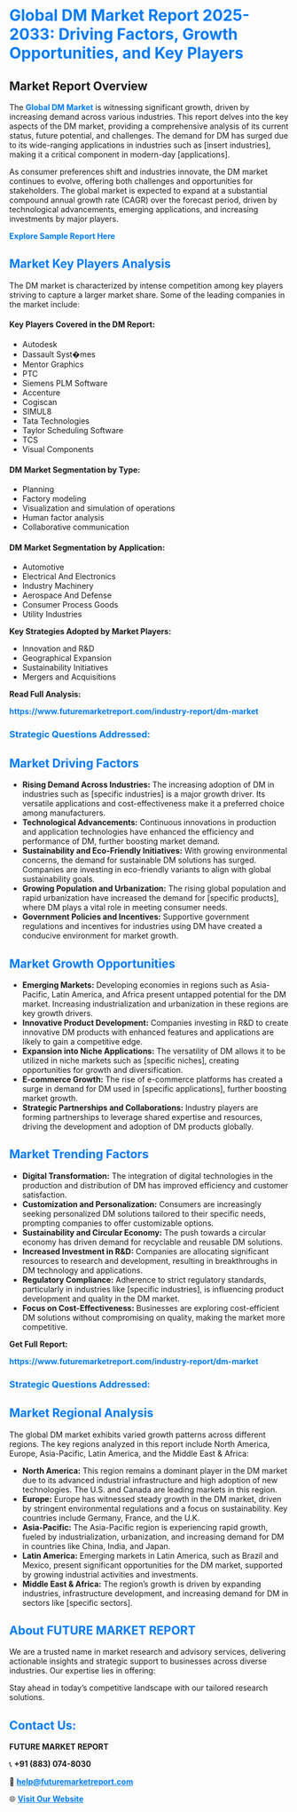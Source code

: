 <h1 style="color: #007BFF;">Global DM Market Report 2025-2033: Driving Factors, Growth Opportunities, and Key Players</h1>

<section id="overview">
<h2>Market Report Overview</h2>
<p>The <a href="https://www.futuremarketreport.com/industry-report/dm-market" style="color: #007BFF; text-decoration: none;"><strong>Global DM Market</strong></a> is witnessing significant growth, driven by increasing demand across various industries. This report delves into the key aspects of the DM market, providing a comprehensive analysis of its current status, future potential, and challenges. The demand for DM has surged due to its wide-ranging applications in industries such as [insert industries], making it a critical component in modern-day [applications].</p>
<p>As consumer preferences shift and industries innovate, the DM market continues to evolve, offering both challenges and opportunities for stakeholders. The global market is expected to expand at a substantial compound annual growth rate (CAGR) over the forecast period, driven by technological advancements, emerging applications, and increasing investments by major players.</p>
</section>

<section id="overview">
<p><a href="https://www.futuremarketreport.com/request-sample/reportId=56812" style="color: #007BFF; text-decoration: none;"><strong>Explore Sample Report Here</strong></a></p>
</section>

<section id="key-players">
<h2 style="color: #007BFF;">Market Key Players Analysis</h2>
<p>The DM market is characterized by intense competition among key players striving to capture a larger market share. Some of the leading companies in the market include:</p>
<h4>Key Players Covered in the DM Report:</h4>
<ul><li>Autodesk</li><li>Dassault Syst�mes</li><li>Mentor Graphics</li><li>PTC</li><li>Siemens PLM Software</li><li>Accenture</li><li>Cogiscan</li><li>SIMUL8</li><li>Tata Technologies</li><li>Taylor Scheduling Software</li><li>TCS</li><li>Visual Components</li></ul>
<h4>DM Market Segmentation by Type:</h4>
<ul><li>Planning</li><li>Factory modeling</li><li>Visualization and simulation of operations</li><li>Human factor analysis</li><li>Collaborative communication</li></ul>

<h4>DM Market Segmentation by Application:</h4>
<ul><li>Automotive</li><li>Electrical And Electronics</li><li>Industry Machinery</li><li>Aerospace And Defense</li><li>Consumer Process Goods</li><li>Utility Industries</li></ul>
<p><strong>Key Strategies Adopted by Market Players:</strong></p>
<ul>
<li>Innovation and R&D</li>
<li>Geographical Expansion</li>
<li>Sustainability Initiatives</li>
<li>Mergers and Acquisitions</li>
</ul>
</section>

<section>
<p><strong>Read Full Analysis: </strong></p><a href="https://www.futuremarketreport.com/industry-report/dm-market" style="color: #007BFF; text-decoration: none;"><strong>https://www.futuremarketreport.com/industry-report/dm-market</strong></a>
<h3 style="color: #007BFF;">Strategic Questions Addressed:</h3>
</section>

<section id="driving-factors">
<h2 style="color: #007BFF;">Market Driving Factors</h2>
<ul>
<li><strong>Rising Demand Across Industries:</strong> The increasing adoption of DM in industries such as [specific industries] is a major growth driver. Its versatile applications and cost-effectiveness make it a preferred choice among manufacturers.</li>
<li><strong>Technological Advancements:</strong> Continuous innovations in production and application technologies have enhanced the efficiency and performance of DM, further boosting market demand.</li>
<li><strong>Sustainability and Eco-Friendly Initiatives:</strong> With growing environmental concerns, the demand for sustainable DM solutions has surged. Companies are investing in eco-friendly variants to align with global sustainability goals.</li>
<li><strong>Growing Population and Urbanization:</strong> The rising global population and rapid urbanization have increased the demand for [specific products], where DM plays a vital role in meeting consumer needs.</li>
<li><strong>Government Policies and Incentives:</strong> Supportive government regulations and incentives for industries using DM have created a conducive environment for market growth.</li>
</ul>
</section>

<section id="growth-opportunities">
<h2 style="color: #007BFF;">Market Growth Opportunities</h2>
<ul>
<li><strong>Emerging Markets:</strong> Developing economies in regions such as Asia-Pacific, Latin America, and Africa present untapped potential for the DM market. Increasing industrialization and urbanization in these regions are key growth drivers.</li>
<li><strong>Innovative Product Development:</strong> Companies investing in R&D to create innovative DM products with enhanced features and applications are likely to gain a competitive edge.</li>
<li><strong>Expansion into Niche Applications:</strong> The versatility of DM allows it to be utilized in niche markets such as [specific niches], creating opportunities for growth and diversification.</li>
<li><strong>E-commerce Growth:</strong> The rise of e-commerce platforms has created a surge in demand for DM used in [specific applications], further boosting market growth.</li>
<li><strong>Strategic Partnerships and Collaborations:</strong> Industry players are forming partnerships to leverage shared expertise and resources, driving the development and adoption of DM products globally.</li>
</ul>
</section>

<section id="trending-factors">
<h2 style="color: #007BFF;">Market Trending Factors</h2>
<ul>
<li><strong>Digital Transformation:</strong> The integration of digital technologies in the production and distribution of DM has improved efficiency and customer satisfaction.</li>
<li><strong>Customization and Personalization:</strong> Consumers are increasingly seeking personalized DM solutions tailored to their specific needs, prompting companies to offer customizable options.</li>
<li><strong>Sustainability and Circular Economy:</strong> The push towards a circular economy has driven demand for recyclable and reusable DM solutions.</li>
<li><strong>Increased Investment in R&D:</strong> Companies are allocating significant resources to research and development, resulting in breakthroughs in DM technology and applications.</li>
<li><strong>Regulatory Compliance:</strong> Adherence to strict regulatory standards, particularly in industries like [specific industries], is influencing product development and quality in the DM market.</li>
<li><strong>Focus on Cost-Effectiveness:</strong> Businesses are exploring cost-efficient DM solutions without compromising on quality, making the market more competitive.</li>
</ul>
</section>

<section>
<p><strong>Get Full Report: </strong></p><a href="https://www.futuremarketreport.com/industry-report/dm-market" style="color: #007BFF; text-decoration: none;"><strong>https://www.futuremarketreport.com/industry-report/dm-market</strong></a>
<h3 style="color: #007BFF;">Strategic Questions Addressed:</h3>
</section>


<section id="regional-analysis">
<h2 style="color: #007BFF;">Market Regional Analysis</h2>
<p>The global DM market exhibits varied growth patterns across different regions. The key regions analyzed in this report include North America, Europe, Asia-Pacific, Latin America, and the Middle East & Africa:</p>
<ul>
<li><strong>North America:</strong> This region remains a dominant player in the DM market due to its advanced industrial infrastructure and high adoption of new technologies. The U.S. and Canada are leading markets in this region.</li>
<li><strong>Europe:</strong> Europe has witnessed steady growth in the DM market, driven by stringent environmental regulations and a focus on sustainability. Key countries include Germany, France, and the U.K.</li>
<li><strong>Asia-Pacific:</strong> The Asia-Pacific region is experiencing rapid growth, fueled by industrialization, urbanization, and increasing demand for DM in countries like China, India, and Japan.</li>
<li><strong>Latin America:</strong> Emerging markets in Latin America, such as Brazil and Mexico, present significant opportunities for the DM market, supported by growing industrial activities and investments.</li>
<li><strong>Middle East & Africa:</strong> The region’s growth is driven by expanding industries, infrastructure development, and increasing demand for DM in sectors like [specific sectors].</li>
</ul>
</section>

<footer>
<h2 style="color: #007BFF;">About FUTURE MARKET REPORT</h2>
<p>We are a trusted name in market research and advisory services, delivering actionable insights and strategic support to businesses across diverse industries. Our expertise lies in offering:</p>

<p>Stay ahead in today’s competitive landscape with our tailored research solutions.</p>

<h2 style="color: #007BFF;">Contact Us:</h2>
<p><strong>FUTURE MARKET REPORT</strong></p>
<p>📞 <strong>+91 (883) 074-8030</strong></p>
<p>📧 <strong><a href="mailto:help@futuremarketreport.com" style="color: #007BFF;">help@futuremarketreport.com</a></strong></p>
<p>🌐 <strong><a href="https://www.futuremarketreport.com/" style="color: #007BFF;">Visit Our Website</a></strong></p>
</footer>